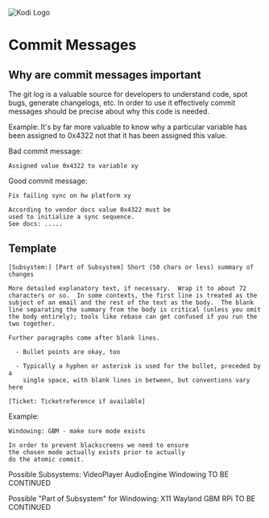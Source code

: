 ![Kodi Logo](resources/banner_slim.png)

# Commit Messages

## Why are commit messages important
The git log is a valuable source for developers to
understand code, spot bugs, generate changelogs, etc.
In order to use it effectively commit messages should be
precise about why this code is needed.

Example:
It's by far more valuable to know why a particular variable
has been assigned to 0x4322 not that it has been assigned this value.

Bad commit message:

```
Assigned value 0x4322 to variable xy
```

Good commit message:
```
Fix failing sync on hw platform xy

According to vendor docs value 0x4322 must be
used to initialize a sync sequence.
See docs: .....
```

## Template

```
[Subsystem:] [Part of Subsystem] Short (50 chars or less) summary of changes

More detailed explanatory text, if necessary.  Wrap it to about 72
characters or so.  In some contexts, the first line is treated as the
subject of an email and the rest of the text as the body.  The blank
line separating the summary from the body is critical (unless you omit
the body entirely); tools like rebase can get confused if you run the
two together.

Further paragraphs come after blank lines.

  - Bullet points are okay, too

  - Typically a hyphen or asterisk is used for the bullet, preceded by a
    single space, with blank lines in between, but conventions vary here

[Ticket: Ticketreference if available]
```

Example:

```
Windowing: GBM - make sure mode exists

In order to prevent blackscreens we need to ensure
the chosen mode actually exists prior to actually
do the atomic commit.
```

Possible Subsystems:
VideoPlayer
AudioEngine
Windowing
TO BE CONTINUED

Possible "Part of Subsystem" for Windowing:
X11
Wayland
GBM
RPi
TO BE CONTINUED

